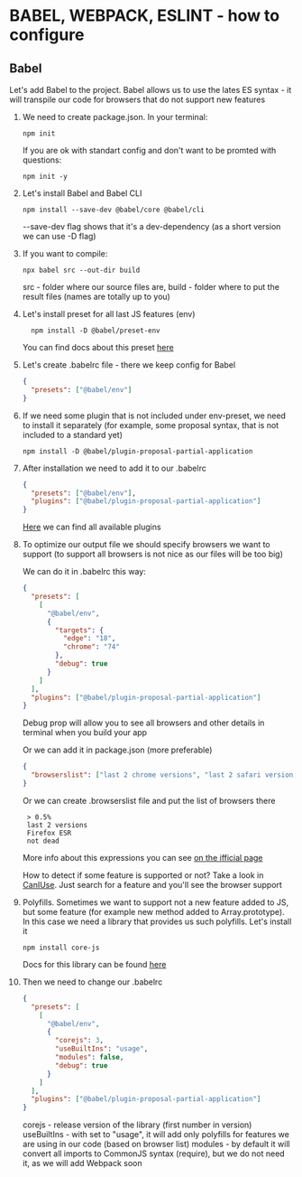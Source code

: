 # BABEL, WEBPACK, ESLINT - how to configure

## Babel

Let's add Babel to the project. Babel allows us to use the lates ES syntax - it will transpile our code for browsers that do not support new features

1. We need to create package.json. In your terminal:

   ```
   npm init
   ```

   If you are ok with standart config and don't want to be promted with questions:

   ```
   npm init -y
   ```

2. Let's install Babel and Babel CLI

   ```
   npm install --save-dev @babel/core @babel/cli
   ```

   --save-dev flag shows that it's a dev-dependency (as a short version we can use -D flag)

3. If you want to compile:

   ```
   npx babel src --out-dir build
   ```

   src - folder where our source files are, build - folder where to put the result files (names are totally up to you)

4. Let's install preset for all last JS features (env)

   ```
     npm install -D @babel/preset-env
   ```

   You can find docs about this preset [here](https://babeljs.io/docs/en/babel-preset-env)

5. Let's create .babelrc file - there we keep config for Babel

   ```json
   {
     "presets": ["@babel/env"]
   }
   ```

6. If we need some plugin that is not included under env-preset, we need to install it separately (for example, some proposal syntax, that is not included to a standard yet)

   ```
   npm install -D @babel/plugin-proposal-partial-application
   ```

7. After installation we need to add it to our .babelrc

   ```json
   {
     "presets": ["@babel/env"],
     "plugins": ["@babel/plugin-proposal-partial-application"]
   }
   ```

   [Here](https://babeljs.io/docs/en/plugins-list) we can find all available plugins

8. To optimize our output file we should specify browsers we want to support (to support all browsers is not nice as our files will be too big)

   We can do it in .babelrc this way:

   ```json
   {
     "presets": [
       [
         "@babel/env",
         {
           "targets": {
             "edge": "18",
             "chrome": "74"
           },
           "debug": true
         }
       ]
     ],
     "plugins": ["@babel/plugin-proposal-partial-application"]
   }
   ```

   Debug prop will allow you to see all browsers and other details in terminal when you build your app

   Or we can add it in package.json (more preferable)

   ```json
   {
     "browserslist": ["last 2 chrome versions", "last 2 safari versions"]
   }
   ```

   Or we can create .browserslist file and put the list of browsers there

   ```
    > 0.5%
    last 2 versions
    Firefox ESR
    not dead
   ```

   More info about this expressions you can see [on the ifficial page](https://github.com/browserslist/browserslist#query-composition)

   How to detect if some feature is supported or not? Take a look in [CanIUse](https://caniuse.com/). Just search for a feature and you'll see the browser support

9. Polyfills. Sometimes we want to support not a new feature added to JS, but some feature (for example new method added to Array.prototype). In this case we need a library that provides us such polyfills. Let's install it

   ```
   npm install core-js
   ```

   Docs for this library can be found [here](https://www.npmjs.com/package/core-js)

10. Then we need to change our .babelrc

    ```json
    {
      "presets": [
        [
          "@babel/env",
          {
            "corejs": 3,
            "useBuiltIns": "usage",
            "modules": false,
            "debug": true
          }
        ]
      ],
      "plugins": ["@babel/plugin-proposal-partial-application"]
    }
    ```

    corejs - release version of the library (first number in version)
    useBuiltIns - with set to "usage", it will add only polyfills for features we are using in our code (based on browser list)
    modules - by default it will convert all imports to CommonJS syntax (require), but we do not need it, as we will add Webpack soon

